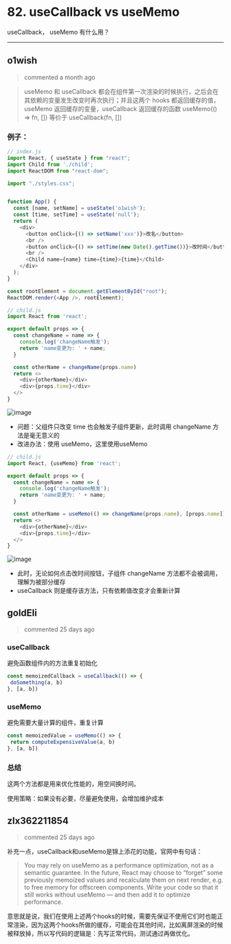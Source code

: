 
 # 82. useCallback vs useMemo 
 useCallback， useMemo 有什么用？ 
 ***
## o1wish 
 > commented a month ago 

> useMemo 和 useCallback 都会在组件第一次渲染的时候执行，之后会在其依赖的变量发生改变时再次执行；并且这两个 hooks 都返回缓存的值，useMemo 返回缓存的变量，useCallback 返回缓存的函数
> useMemo(() => fn, []) 等价于 useCallback(fn, [])

### 例子：

```javascript 
// index.js 
import React, { useState } from "react";
import Child from './child';
import ReactDOM from "react-dom";

import "./styles.css";


function App() {
  const [name, setName] = useState('o1wish');
  const [time, setTime] = useState('null');
  return (
    <div>
      <button onClick={() => setName('xxx')}>改名</button>
      <br />
      <button onClick={() => setTime(new Date().getTime())}>改时间</button>
      <br />
      <Child name={name} time={time}>{time}</Child>
    </div>
  );
}

const rootElement = document.getElementById("root");
ReactDOM.render(<App />, rootElement);

// child.js
import React from 'react';

export default props => {
  const changeName = name => {
    console.log('changeName触发');
    return 'name变更为: ' + name;
  }

  const otherName = changeName(props.name)
  return <>
    <div>{otherName}</div>
    <div>{props.time}</div>
  </>
}

```
![image](https://user-images.githubusercontent.com/43943810/69510466-11f54400-0f78-11ea-850c-9160ad207a6c.png)
- 问题：父组件只改变 time 也会触发子组件更新，此时调用 changeName 方法是毫无意义的
- 改进办法：使用 useMemo，这里使用useMemo


```javascript
// child.js
import React, {useMemo} from 'react';

export default props => {
  const changeName = name => {
    console.log('changeName触发');
    return 'name变更为: ' + name;
  }

  const otherName = useMemo(() => changeName(props.name), [props.name])
  return <>
    <div>{otherName}</div>
    <div>{props.time}</div>
  </>
}

```
![image](https://user-images.githubusercontent.com/43943810/69510437-f8ec9300-0f77-11ea-8d00-86216ba06e35.png)
- 此时，无论如何点击改时间按钮，子组件 changeName 方法都不会被调用，理解为被部分缓存
- useCallback 则是缓存该方法，只有依赖值改变才会重新计算


## goldEli 
 > commented 25 days ago 

### useCallback

避免函数组件内的方法重复初始化


```js
const memoizedCallback = useCallback(() => {
 doSomething(a, b)   
}, [a, b])

```

### useMemo

避免需要大量计算的组件，重复计算


```js
const memoizedValue = useMemo(() => {
 return computeExpensiveValue(a, b)    
}, [a, b])

```

### 总结

这两个方法都是用来优化性能的，用空间换时间。

使用策略：如果没有必要，尽量避免使用，会增加维护成本
## zlx362211854 
 > commented 25 days ago 

补充一点，useCallback和useMemo是锦上添花的功能，官网中有句话：

>You may rely on useMemo as a performance optimization, not as a semantic guarantee. In the future, React may choose to “forget” some previously memoized values and recalculate them on next render, e.g. to free memory for offscreen components. Write your code so that it still works without useMemo — and then add it to optimize performance.

意思就是说，我们在使用上述两个hooks的时候，需要先保证不使用它们时也能正常渲染，因为这两个hooks所做的缓存，可能会在其他时间，比如离屏渲染的时候被释放掉，所以写代码的逻辑是：先写正常代码，测试通过再做优化。